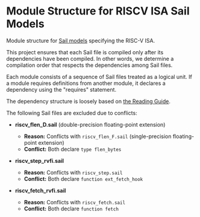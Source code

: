 # Module Structure for RISCV ISA Sail Models

Module structure for [Sail models](https://github.com/riscv/sail-riscv) specifying the RISC-V ISA.

This project ensures that each Sail file is compiled only after its dependencies have been compiled. 
In other words, we determine a compilation order that respects the dependencies among Sail files.

Each module consists of a sequence of Sail files treated as a logical unit. 
If a module requires definitions from another module, it declares a dependency using the "requires" statement.

The dependency structure is loosely based on [the Reading Guide](https://github.com/riscv/sail-riscv/blob/master/doc/ReadingGuide.md).

The following Sail files are excluded due to conflicts:

- **riscv_flen_D.sail** (double-precision floating-point extension)  
  - **Reason:** Conflicts with `riscv_flen_F.sail` (single-precision floating-point extension)  
  - **Conflict:** Both declare `type flen_bytes`

- **riscv_step_rvfi.sail**  
  - **Reason:** Conflicts with `riscv_step.sail`  
  - **Conflict:** Both declare `function ext_fetch_hook`

- **riscv_fetch_rvfi.sail**  
  - **Reason:** Conflicts with `riscv_fetch.sail`  
  - **Conflict:** Both declare `function fetch`
